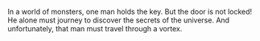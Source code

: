 In a world of monsters, one man holds the key. But the door is not locked! He alone must journey to discover the secrets of the universe. And unfortunately, that man must travel through a vortex.


